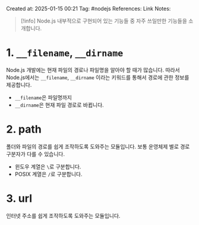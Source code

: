 Created at:  2025-01-15 00:21
Tag: #nodejs 
References:
Link Notes:

> [!info] Node.js 내부적으로 구현되어 있는 기능들 중 자주 쓰일만한 기능들을 소개합니다. 
> 
# 1. `__filename`, `__dirname`
Node.js 개발에는 현재 파일의 경로나 파일명을 알아야 할 때가 많습니다. 따라서 Node.js에서는 `__filename`, `__dirname` 이라는 키워드를 통해서 경로에 관한 정보를 제공합니다. 

- `__filename`은 파일명까지
- `__dirname`은 현재 파일 경로로 바뀝니다. 
# 2. path 
폴더와 파일의 경로를 쉽게 조작하도록 도와주는 모듈입니다. 보통 운영체제 별로 경로 구분자가 다를 수 있습니다. 
- 윈도우 계열은 `\`로 구분합니다. 
- POSIX 계열은 `/`로 구분합니다. 
# 3. url
인터넷 주소를 쉽게 조작하도록 도와주는 모듈입니다. 